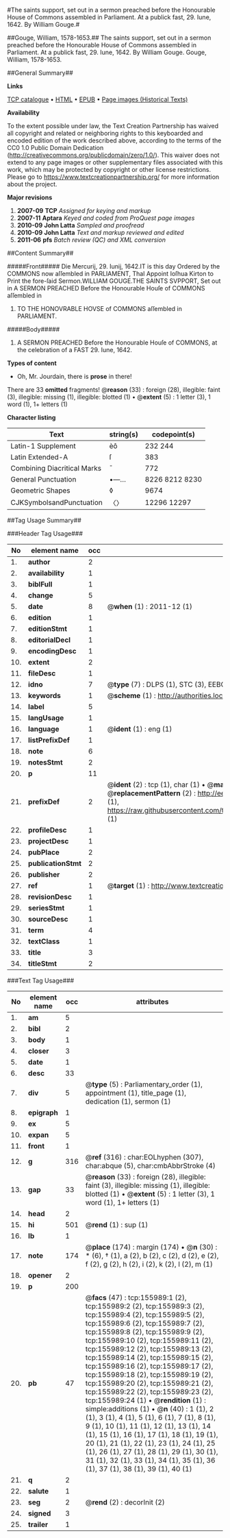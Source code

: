 #The saints support, set out in a sermon preached before the Honourable House of Commons assembled in Parliament. At a publick fast, 29. Iune, 1642. By William Gouge.#

##Gouge, William, 1578-1653.##
The saints support, set out in a sermon preached before the Honourable House of Commons assembled in Parliament. At a publick fast, 29. Iune, 1642. By William Gouge.
Gouge, William, 1578-1653.

##General Summary##

**Links**

[TCP catalogue](http://www.ota.ox.ac.uk/tcp/)  • 
[HTML](http://tei.it.ox.ac.uk/tcp/Texts-HTML/free/A85/A85487.html)  • 
[EPUB](http://tei.it.ox.ac.uk/tcp/Texts-EPUB/free/A85/A85487.epub) • 
[Page images (Historical Texts)](https://historicaltexts.jisc.ac.uk/eebo-99873610e)

**Availability**

To the extent possible under law, the Text Creation Partnership has waived all copyright and related or neighboring rights to this keyboarded and encoded edition of the work described above, according to the terms of the CC0 1.0 Public Domain Dedication (http://creativecommons.org/publicdomain/zero/1.0/). This waiver does not extend to any page images or other supplementary files associated with this work, which may be protected by copyright or other license restrictions. Please go to https://www.textcreationpartnership.org/ for more information about the project.

**Major revisions**

1. __2007-09__ __TCP__ *Assigned for keying and markup*
1. __2007-11__ __Aptara__ *Keyed and coded from ProQuest page images*
1. __2010-09__ __John Latta__ *Sampled and proofread*
1. __2010-09__ __John Latta__ *Text and markup reviewed and edited*
1. __2011-06__ __pfs__ *Batch review (QC) and XML conversion*

##Content Summary##

#####Front#####
Die Mercurij, 29. Iunij, 1642.IT is this day Ordered by the
COMMONS now aſſembled in
PARLIAMENT, ThaI Appoint Ioſhua Kirton to Print the fore-ſaid
Sermon.WILLIAM GOUGE.THE
SAINTS
SVPPORT,
Set out in
A SERMON PREACHED
Before the Honourable Houſe of
COMMONS aſſembled in
1. TO THE
HONOVRABLE HOVSE
of COMMONS aſſembled
in PARLIAMENT.

#####Body#####

1. A
SERMON PREACHED
Before the Honourable Houſe of
COMMONS, at the celebration of a
FAST 29. Iune, 1642.

**Types of content**

  * Oh, Mr. Jourdain, there is **prose** in there!

There are 33 **omitted** fragments! 
 @__reason__ (33) : foreign (28), illegible: faint (3), illegible: missing (1), illegible: blotted (1)  •  @__extent__ (5) : 1 letter (3), 1 word (1), 1+ letters (1)

**Character listing**


|Text|string(s)|codepoint(s)|
|---|---|---|
|Latin-1 Supplement|èô|232 244|
|Latin Extended-A|ſ|383|
|Combining             Diacritical Marks|̄|772|
|General Punctuation|•—…|8226 8212 8230|
|Geometric Shapes|◊|9674|
|CJKSymbolsandPunctuation|〈〉|12296 12297|

##Tag Usage Summary##

###Header Tag Usage###

|No|element name|occ|attributes|
|---|---|---|---|
|1.|__author__|2||
|2.|__availability__|1||
|3.|__biblFull__|1||
|4.|__change__|5||
|5.|__date__|8| @__when__ (1) : 2011-12 (1)|
|6.|__edition__|1||
|7.|__editionStmt__|1||
|8.|__editorialDecl__|1||
|9.|__encodingDesc__|1||
|10.|__extent__|2||
|11.|__fileDesc__|1||
|12.|__idno__|7| @__type__ (7) : DLPS (1), STC (3), EEBO-CITATION (1), PROQUEST (1), VID (1)|
|13.|__keywords__|1| @__scheme__ (1) : http://authorities.loc.gov/ (1)|
|14.|__label__|5||
|15.|__langUsage__|1||
|16.|__language__|1| @__ident__ (1) : eng (1)|
|17.|__listPrefixDef__|1||
|18.|__note__|6||
|19.|__notesStmt__|2||
|20.|__p__|11||
|21.|__prefixDef__|2| @__ident__ (2) : tcp (1), char (1)  •  @__matchPattern__ (2) : ([0-9\-]+):([0-9IVX]+) (1), (.+) (1)  •  @__replacementPattern__ (2) : http://eebo.chadwyck.com/downloadtiff?vid=$1&page=$2 (1), https://raw.githubusercontent.com/textcreationpartnership/Texts/master/tcpchars.xml#$1 (1)|
|22.|__profileDesc__|1||
|23.|__projectDesc__|1||
|24.|__pubPlace__|2||
|25.|__publicationStmt__|2||
|26.|__publisher__|2||
|27.|__ref__|1| @__target__ (1) : http://www.textcreationpartnership.org/docs/. (1)|
|28.|__revisionDesc__|1||
|29.|__seriesStmt__|1||
|30.|__sourceDesc__|1||
|31.|__term__|4||
|32.|__textClass__|1||
|33.|__title__|3||
|34.|__titleStmt__|2||


###Text Tag Usage###

|No|element name|occ|attributes|
|---|---|---|---|
|1.|__am__|5||
|2.|__bibl__|2||
|3.|__body__|1||
|4.|__closer__|3||
|5.|__date__|1||
|6.|__desc__|33||
|7.|__div__|5| @__type__ (5) : Parliamentary_order (1), appointment (1), title_page (1), dedication (1), sermon (1)|
|8.|__epigraph__|1||
|9.|__ex__|5||
|10.|__expan__|5||
|11.|__front__|1||
|12.|__g__|316| @__ref__ (316) : char:EOLhyphen (307), char:abque (5), char:cmbAbbrStroke (4)|
|13.|__gap__|33| @__reason__ (33) : foreign (28), illegible: faint (3), illegible: missing (1), illegible: blotted (1)  •  @__extent__ (5) : 1 letter (3), 1 word (1), 1+ letters (1)|
|14.|__head__|2||
|15.|__hi__|501| @__rend__ (1) : sup (1)|
|16.|__lb__|1||
|17.|__note__|174| @__place__ (174) : margin (174)  •  @__n__ (30) : * (6), † (1), a (2), b (2), c (2), d (2), e (2), f (2), g (2), h (2), i (2), k (2), l (2), m (1)|
|18.|__opener__|2||
|19.|__p__|200||
|20.|__pb__|47| @__facs__ (47) : tcp:155989:1 (2), tcp:155989:2 (2), tcp:155989:3 (2), tcp:155989:4 (2), tcp:155989:5 (2), tcp:155989:6 (2), tcp:155989:7 (2), tcp:155989:8 (2), tcp:155989:9 (2), tcp:155989:10 (2), tcp:155989:11 (2), tcp:155989:12 (2), tcp:155989:13 (2), tcp:155989:14 (2), tcp:155989:15 (2), tcp:155989:16 (2), tcp:155989:17 (2), tcp:155989:18 (2), tcp:155989:19 (2), tcp:155989:20 (2), tcp:155989:21 (2), tcp:155989:22 (2), tcp:155989:23 (2), tcp:155989:24 (1)  •  @__rendition__ (1) : simple:additions (1)  •  @__n__ (40) : 1 (1), 2 (1), 3 (1), 4 (1), 5 (1), 6 (1), 7 (1), 8 (1), 9 (1), 10 (1), 11 (1), 12 (1), 13 (1), 14 (1), 15 (1), 16 (1), 17 (1), 18 (1), 19 (1), 20 (1), 21 (1), 22 (1), 23 (1), 24 (1), 25 (1), 26 (1), 27 (1), 28 (1), 29 (1), 30 (1), 31 (1), 32 (1), 33 (1), 34 (1), 35 (1), 36 (1), 37 (1), 38 (1), 39 (1), 40 (1)|
|21.|__q__|2||
|22.|__salute__|1||
|23.|__seg__|2| @__rend__ (2) : decorInit (2)|
|24.|__signed__|3||
|25.|__trailer__|1||
